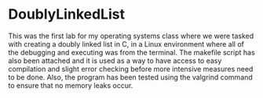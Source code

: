 # DoublyLinkedList
This was the first lab for my operating systems class where we were tasked with creating a doubly linked list in C, in a Linux environment where all of the debugging and executing was from the terminal. The makefile script has also been attached and it is used as a way to have access to easy compilation and slight error checking before more intensive measures need to be done. Also, the program has been tested using the valgrind command to ensure that no memory leaks occur.
